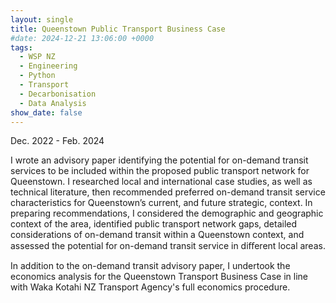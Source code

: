 ```yaml
---
layout: single
title: Queenstown Public Transport Business Case
#date: 2024-12-21 13:06:00 +0000
tags:
  - WSP NZ
  - Engineering
  - Python
  - Transport
  - Decarbonisation
  - Data Analysis
show_date: false
---
```

Dec. 2022 - Feb. 2024

I wrote an advisory paper identifying the potential for on-demand transit services to be included within the proposed
public transport network for Queenstown.
I researched local and international case studies, as well as technical literature, then recommended preferred on-demand transit service characteristics for Queenstown’s current, and future strategic, context.
In preparing recommendations, I considered the demographic and geographic context of the area, identified public transport network gaps, detailed considerations of on-demand transit within a Queenstown context, and assessed the potential for on-demand transit service in diﬀerent local areas.

In addition to the on-demand transit advisory paper, I undertook the economics analysis for the Queenstown
Transport Business Case in line with Waka Kotahi NZ Transport Agency's full economics procedure.